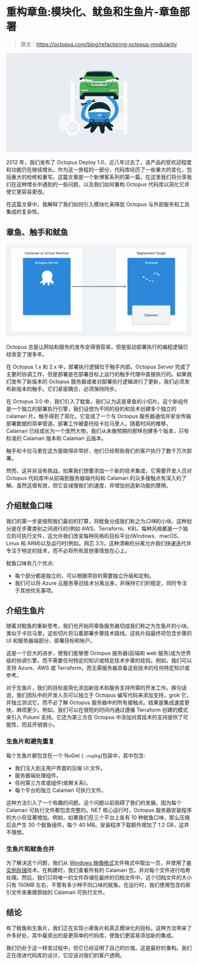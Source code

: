 # 重构章鱼:模块化、鱿鱼和生鱼片-章鱼部署

> 原文：<https://octopus.com/blog/refactoring-octopus-modularity>

[![Refactoring Octopus: Modularity, Calamari, and Sashimi](img/3da965b63ec82b12e8436d2fb2c05e78.png)](#)

2012 年，我们发布了 Octopus Deploy 1.0，近八年过去了，该产品的受欢迎程度和功能仍在继续增长。作为这一旅程的一部分，代码库经历了一些重大的变化，包括重大的检修和重写。这篇文章是一个新博客系列的第一篇，在这里我们将分享我们在这种增长中遇到的一些问题，以及我们如何重构 Octopus 代码库以简化它并使它更容易更改。

在这篇文章中，我解释了我们如何引入模块化来降低 Octopus 与外部服务和工具集成的复杂性。

## 章鱼、触手和鱿鱼

[![Octopus and Tentacle diagram](img/23e5dc567044c7a7c9297c988d12d91d.png)](#)

Octopus 总是让网站和服务的发布变得很容易，但是驱动部署执行的编程逻辑已经改变了很多年。

在 Octopus 1.x 和 2.x 中，部署执行逻辑位于触手内部。Octopus Server 完成了主要的协调工作，但是部署是在部署目标上运行的触手代理中直接执行的。如果我们发布了新版本的 Octopus 服务器或者对部署执行逻辑进行了更新，我们必须发布新版本的触手。它们紧密耦合，必须保持同步。

在 Octopus 3.0 中，我们引入了鱿鱼，我们认为这是章鱼的小切片。这个新组件是一个独立的部署执行引擎，我们设想为不同的目的和技术创建多个独立的 calamari 片。触手得到了简化，它变成了一个与 Octopus 服务器通信并安全传输部署数据的简单管道。部署工作被委托给卡拉马里人。随着时间的推移，Calamari 已经成长为一个庞然大物，我们从未像预期的那样创建多个版本，只有标准的 Calamari 版本和 Calamari 云版本。

触手和卡拉马里在这方面做得非常好，他们已经帮助我们的客户执行了数千万次部署。

然而，这并非没有挑战。如果我们想要添加一个新的技术集成，它需要开发人员对 Octopus 代码库中从前端到服务器端代码和 Calamari 的众多接触点有深入的了解。虽然这很有效，但它会减慢我们的速度，并增加创造新功能的摩擦。

## 介绍鱿鱼口味

我们的第一步是按照我们最初的打算，将鱿鱼分成我们称之为*口味*的小块。这种划分是在步骤类别之间进行的(例如 AWS、Terraform、K8)。每种风格都是一个独立的可执行文件，这允许我们改变每种风格的目标平台(Windows、macOS、Linux 和 ARM)以及运行时(例如。网芯 3.1)。这种清晰的分离允许我们快速迭代并专注于特定的技术，而不必将所有其他事情放在心上。

鱿鱼口味有几个优点:

*   每个部分都是独立的，可以根据项目的需要独立升级和定制。
*   我们可以将 Azure 云服务等旧技术分离出来，并保持它们的稳定，同时专注于其他优先事项。

## 介绍生鱼片

随着对鱿鱼的重新思考，我们也开始将章鱼服务器切成我们称之为生鱼片的小块。类似于卡拉马里，这些切片将沿着部署步骤技术路线。这些片段最终将包含步骤的 UI 和服务器端部分、部署目标和帐户。

这是一个巨大的进步，使我们能够使 Octopus 服务器(前端和 web 服务)成为世界级的协调引擎，而不需要任何特定的知识或特定技术步骤的挂钩。例如，我们可以支持 Azure、AWS 或 Terraform，而无需服务器具备这些技术的任何特定知识或参考。

对于生鱼片，我们的目标是简化添加新技术和服务支持所需的开发工作。换句话说，我们团队中的开发人员可以独立于 Octopus 编写代码来添加支持，grok 它，并独立测试它，而不必了解 Octopus 服务器中的所有接触点。结果是集成速度更快，麻烦更少。例如，我们可以在很短的时间内通过遵循 Terraform 创建的模式来引入 Pulumi 支持。它还为第三方在 Octopus 中添加对其技术的支持提供了可能性，而且开销很小。

### 生鱼片和避免重复

每个生鱼片都包含在一个 NuGet ( `.nupkg`)包装中，其中包含:

*   我们注入到主用户界面的压缩 UI 文件。
*   服务器端处理组件。
*   任何第三方库或组件(依赖关系)。
*   每个平台的独立 Calamari 可执行文件。

这种方法引入了一个有趣的问题，这个问题以前阻碍了我们的发展。因为每个 Calamari 可执行文件都包含完整的。NET 核心运行时，Octopus 服务器安装程序的大小将显著增加。例如，如果我们在三个平台上各有 10 种鱿鱼口味，那么压缩后会产生 30 个鱿鱼组件，每个 40 MB。安装程序下载额外增加了 1.2 GB，这并不理想。

### 生鱼片和鱿鱼合并

为了解决这个问题，我们从 [Windows 映像格式](https://en.wikipedia.org/wiki/Windows_Imaging_Format)文件格式中取出一页，并使用了[单实例存储](https://en.wikipedia.org/wiki/Single-instance_storage)技术。在构建时，我们查看所有的 Calamari 包，并对每个文件进行哈希处理。然后，我们只将唯一的文件存储在最终的归档文件中，这个归档文件的大小只有 150MB 左右，不管有多少种不同口味的鱿鱼。在运行时，我们使用包含的索引文件来重建原始的 Calamari 可执行文件。

## 结论

有了鱿鱼和生鱼片，我们正在实现小章鱼片和真正模块化的目标。这种方法带来了许多好处，其中最突出的是更简单的代码库，使我们更容易添加新的集成。

我们仍处于这一转变过程中，但它已经证明了自己的价值。这是最好的重构。我们正在改进代码库的设计，它应该对我们的客户透明。